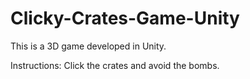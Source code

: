 # Clicky-Crates-Game-Unity
This is a 3D game developed in Unity. 

Instructions: 
Click the crates and avoid the bombs. 
